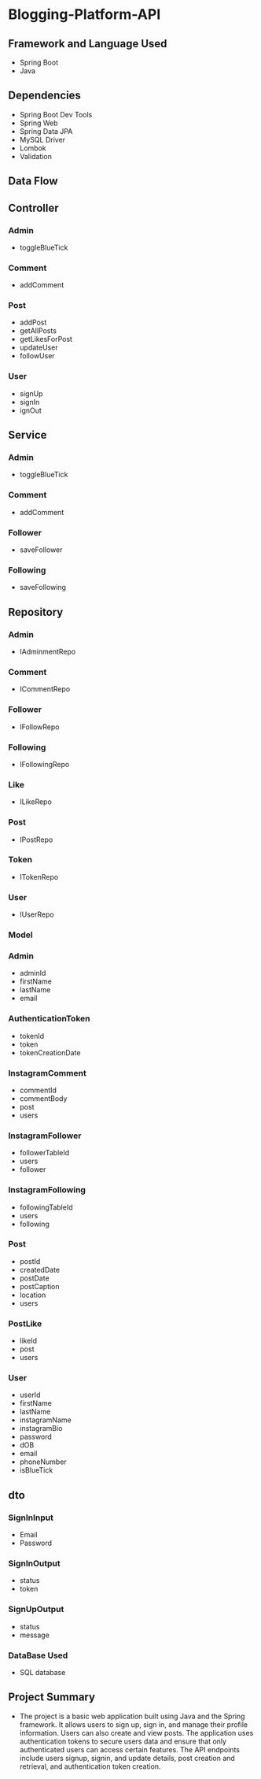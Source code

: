 # Blogging-Platform-API

## Framework and Language Used
* Spring Boot
* Java

## Dependencies

* Spring Boot Dev Tools
* Spring Web
* Spring Data JPA
* MySQL Driver
* Lombok
* Validation

## Data Flow

## Controller
### Admin

* toggleBlueTick

### Comment

* addComment
### Post

* addPost
* getAllPosts
* getLikesForPost
* updateUser
* followUser
### User

* signUp
* signIn
* ignOut
## Service
### Admin

* toggleBlueTick
### Comment

* addComment
### Follower

* saveFollower
### Following

* saveFollowing
## Repository
### Admin

* IAdminmentRepo

### Comment

* ICommentRepo

### Follower

* IFollowRepo

### Following

* IFollowingRepo

### Like

* ILikeRepo

### Post

* IPostRepo

### Token

* ITokenRepo

### User

* IUserRepo

### Model
### Admin

* adminId
* firstName
* lastName
* email
### AuthenticationToken

* tokenId
* token
* tokenCreationDate
### InstagramComment

* commentId
* commentBody
* post
* users
### InstagramFollower

* followerTableId
* users
* follower
### InstagramFollowing

* followingTableId
* users
* following
### Post

* postId
* createdDate
* postDate
* postCaption
* location
* users
### PostLike

* likeId
* post
* users
### User

* userId
* firstName
* lastName
* instagramName
* instagramBio
* password
* dOB
* email
* phoneNumber
* isBlueTick
## dto
### SignInInput

* Email
* Password
### SignInOutput

* status
* token
### SignUpOutput

* status
* message

### DataBase Used
* SQL database


## Project Summary

* The project is a basic web application built using Java and the Spring framework. It allows users to sign up, sign in, and manage their profile information. Users can also create and view posts. The application uses authentication tokens to secure users data and ensure that only authenticated users can access certain features. The API endpoints include users signup, signin, and update details, post creation and retrieval, and authentication token creation.
